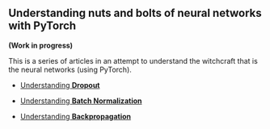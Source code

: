 ## Understanding nuts and bolts of neural networks with PyTorch

__(Work in progress)__

This is a series of articles in an attempt to understand the witchcraft that is the neural networks (using PyTorch).

* [Understanding __Dropout__](https://github.com/vinsis/understanding-neuralnetworks-pytorch/blob/master/dropout.md)

* [Understanding __Batch Normalization__](https://github.com/vinsis/understanding-neuralnetworks-pytorch/blob/master/batchnorm.md)

* [Understanding __Backpropagation__](https://github.com/vinsis/understanding-neuralnetworks-pytorch/blob/master/backprop.md)
